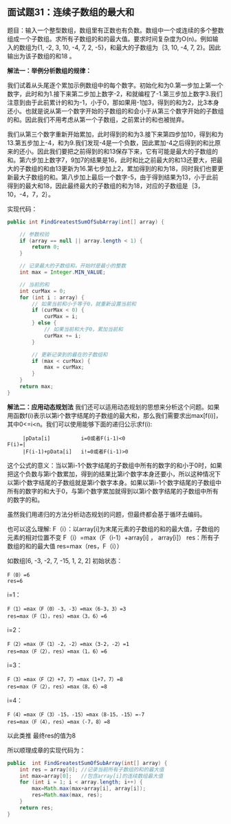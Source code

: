 ## 面试题31：连续子数组的最大和



题目：输入一个整型数组，数组里有正数也有负数。数组中一个或连续的多个整数组成一个子数组。求所有子数组的和的最大值。要求时间复杂度为O(n)。例如输入的数组为{1, -2, 3, 10, -4, 7, 2, -5}，和最大的子数组为｛3, 10, -4, 7, 2}。因此输出为该子数组的和18 。



**解法一：举例分析数组的规律：**

我们试着从头尾逐个累加示例数组中的每个数字。初始化和为0.第一步加上第一个数字，此时和为1.接下来第二步加上数字-2，和就编程了-1.第三步加上数字3.我们注意到由于此前累计的和为-1，小于0，那如果用-1加3，得到的和为2，比3本身还小。也就是说从第一个数字开始的子数组的和会小于从第三个数字开始的子数组的和。因此我们不用考虑从第一个子数组，之前累计的和也被抛弃。

我们从第三个数字重新开始累加，此时得到的和为3.接下来第四步加10，得到和为13.第五步加上-4，和为9.我们发现-4是一个负数，因此累加-4之后得到的和比原来的还小。因此我们要把之前得到的和13保存下来，它有可能是最大的子数组的和。第六步加上数字7，9加7的结果是16，此时和比之前最大的和13还要大，把最大的子数组的和由13更新为16.第七步加上2，累加得到的和为18，同时我们也要更新最大子数组的和。第八步加上最后一个数字-5，由于得到结果为13，小于此前得到的最大和18，因此最终最大的子数组的和为18，对应的子数组是｛3，10，-4，7，2｝。

实现代码：
```java
public int FindGreatestSumOfSubArray(int[] array) {

    // 参数校验
    if (array == null || array.length < 1) {
        return 0;
    }

    // 记录最大的子数组和，开始时是最小的整数
    int max = Integer.MIN_VALUE;

    // 当前的和
    int curMax = 0;
    for (int i : array) {
        // 如果当前和小于等于0，就重新设置当前和
        if (curMax < 0) {
            curMax = i;
        } else {
            // 如果当前和大于0，累加当前和
            curMax += i;
        }

        // 更新记录到的最在的子数组和
        if (max < curMax) {
            max = curMax;
        }
    }
    return max;
}
```

**解法二：应用动态规划法**
我们还可以适用动态规划的思想来分析这个问题。如果用函数f(i)表示以第i个数字结尾的子数组的最大和，那么我们需要求出max[f(i)]，其中0<=i<n。我们可以使用能够下面的递归公示求f(i):


```
     |pData[i]          i=0或者F(i-1)<0
F(i)=|
     |F(i-1)+pData[i]   i!=0或者F(i-1)>0
```

这个公式的意义：当以第i-1个数字结尾的子数组中所有的数字的和小于0时，如果把这个负数与第i个数累加，得到的结果比第i个数字本身还要小，所以这种情况下以第i个数字结尾的子数组就是第i个数字本身。如果以第i-1个数字结尾的子数组中所有的数字的和大于0，与第i个数字累加就得到以第i个数字结尾的子数组中所有的数字的和。

虽然我们用递归的方法分析动态规划的问题，但最终都会基于循环去编码。



也可以这么理解:
F（i）：以array[i]为末尾元素的子数组的和的最大值，子数组的元素的相对位置不变
F（i）=max（F（i-1）+array[i] ， array[i]）
res：所有子数组的和的最大值
res=max（res，F（i））

如数组[6, -3, -2, 7, -15, 1, 2, 2]
初始状态：
```
F（0）=6
res=6
``` 

i=1：
```
F（1）=max（F（0）-3，-3）=max（6-3，3）=3
res=max（F（1），res）=max（3，6）=6
```

i=2：
```
F（2）=max（F（1）-2，-2）=max（3-2，-2）=1
res=max（F（2），res）=max（1，6）=6
```
i=3：
```
F（3）=max（F（2）+7，7）=max（1+7，7）=8
res=max（F（2），res）=max（8，6）=8
```
i=4：
```
F（4）=max（F（3）-15，-15）=max（8-15，-15）=-7
res=max（F（4），res）=max（-7，8）=8
```
以此类推
最终res的值为8

所以顺理成章的实现代码为：
```java
public  int FindGreatestSumOfSubArray(int[] array) {
    int res = array[0]; //记录当前所有子数组的和的最大值
    int max=array[0];   //包含array[i]的连续数组最大值
    for (int i = 1; i < array.length; i++) {
        max=Math.max(max+array[i], array[i]);
        res=Math.max(max, res);
    }
    return res;
}
```


